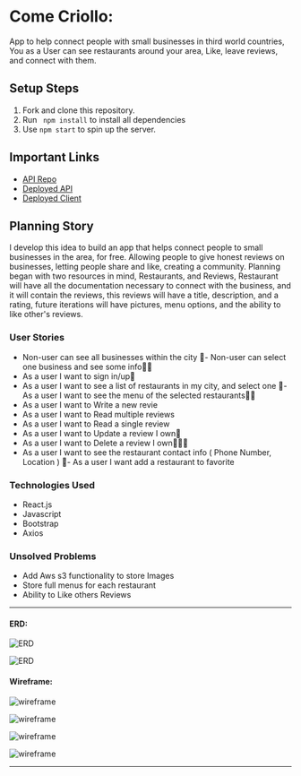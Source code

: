 # Come Criollo:

App to help connect people with small businesses in third world countries, You as a User can see restaurants around your area, Like, leave reviews, and connect with them.


## Setup Steps

1. Fork and clone this repository.
2. Run ` npm install` to install all dependencies
3. Use `npm start` to spin up the server.

## Important Links

- [API Repo](https://github.com/Frankazo/come-criollo-api)
- [Deployed API](https://still-refuge-15449.herokuapp.com/)
- [Deployed Client](https://frankazo.github.io/come-criollo-client/)

## Planning Story

I develop this idea to build an app that helps connect people to small businesses in the area, for free. Allowing people to give honest reviews on businesses, letting people share and like, creating a community.
Planning began with two resources in mind, Restaurants, and Reviews, Restaurant will have all the documentation necessary to connect with the business, and it will contain the reviews, this reviews will have a title, description, and a rating, future iterations will have pictures, menu options, and the ability to like other's reviews.

### User Stories

- Non-user can see all businesses within the city
- Non-user can select one business and see some info
- As a user I want to sign in/up
- As a user I want to see a list of restaurants in my city, and select one
- As a user I want to see the menu of the selected restaurants
- As a user I want to Write a new revie
- As a user I want to Read multiple reviews
- As a user I want to Read a single review
- As a user I want to Update a review I own
- As a user I want to Delete a review I own
- As a user I want to see the restaurant contact info ( Phone Number, Location )
- As a user I want add a restaurant to favorite


### Technologies Used

- React.js
- Javascript
- Bootstrap
- Axios

### Unsolved Problems

- Add Aws s3 functionality to store Images
- Store full menus for each restaurant
- Ability to Like others Reviews
---

#### ERD:
![ERD](https://i.imgur.com/OsmZn6R.png)

![ERD](https://i.imgur.com/lLC7dh5.png)

#### Wireframe:
![wireframe](https://i.imgur.com/zNfgpgs.png)

![wireframe](https://i.imgur.com/m83QiEJ.png)

![wireframe](https://i.imgur.com/KGcetdx.png)

![wireframe](https://i.imgur.com/hONTvEb.png)

---
